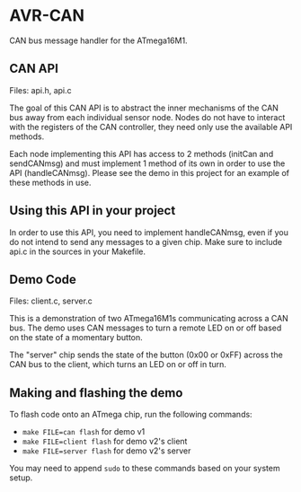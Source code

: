 AVR-CAN
======

CAN bus message handler for the ATmega16M1.

CAN API
-----
Files: api.h, api.c

The goal of this CAN API is to abstract the inner mechanisms of the CAN bus away from each individual sensor node. Nodes do not have to interact with the registers of the CAN controller, they need only use the available API methods.

Each node implementing this API has access to 2 methods (initCan and sendCANmsg) and must implement 1 method of its own in order to use the API (handleCANmsg). Please see the demo in this project for an example of these methods in use.

Using this API in your project
-----
In order to use this API, you need to implement handleCANmsg, even if you do not intend to send any messages to a given chip. Make sure to include api.c in the sources in your Makefile.

Demo Code
-----
Files: client.c, server.c

This is a demonstration of two ATmega16M1s communicating across a CAN bus. The demo uses CAN messages to turn a remote LED on or off based on the state of a momentary button.

The "server" chip sends the state of the button (0x00 or 0xFF) across the CAN bus to the client, which turns an LED on or off in turn.

Making and flashing the demo
-----
To flash code onto an ATmega chip, run the following commands:
* `make FILE=can flash` for demo v1
* `make FILE=client flash` for demo v2's client
* `make FILE=server flash` for demo v2's server

You may need to append `sudo` to these commands based on your system setup.
